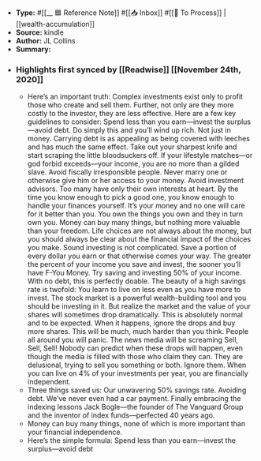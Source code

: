 - **Type:** #[[__ 🟦  Reference Note]] #[[📥 Inbox]] #[[📝 To Process]] | [[wealth-accumulation]]
- **Source:**  kindle
- **Author:** JL Collins
- **Summary:**
- ### Highlights first synced by [[Readwise]] [[November 24th, 2020]]
    - Here’s an important truth: Complex investments exist only to profit those who create and sell them. Further, not only are they more costly to the investor, they are less effective. Here are a few key guidelines to consider: Spend less than you earn—invest the surplus—avoid debt. Do simply this and you’ll wind up rich. Not just in money. Carrying debt is as appealing as being covered with leeches and has much the same effect. Take out your sharpest knife and start scraping the little bloodsuckers off. If your lifestyle matches—or god forbid exceeds—your income, you are no more than a gilded slave. Avoid fiscally irresponsible people. Never marry one or otherwise give him or her access to your money. Avoid investment advisors. Too many have only their own interests at heart. By the time you know enough to pick a good one, you know enough to handle your finances yourself. It’s your money and no one will care for it better than you. You own the things you own and they in turn own you. Money can buy many things, but nothing more valuable than your freedom. Life choices are not always about the money, but you should always be clear about the financial impact of the choices you make. Sound investing is not complicated. Save a portion of every dollar you earn or that otherwise comes your way. The greater the percent of your income you save and invest, the sooner you’ll have F-You Money. Try saving and investing 50% of your income. With no debt, this is perfectly doable. The beauty of a high savings rate is twofold: You learn to live on less even as you have more to invest. The stock market is a powerful wealth-building tool and you should be investing in it. But realize the market and the value of your shares will sometimes drop dramatically. This is absolutely normal and to be expected. When it happens, ignore the drops and buy more shares. This will be much, much harder than you think. People all around you will panic. The news media will be screaming Sell, Sell, Sell! Nobody can predict when these drops will happen, even though the media is filled with those who claim they can. They are delusional, trying to sell you something or both. Ignore them. When you can live on 4% of your investments per year, you are financially independent. 
    - Three things saved us: Our unwavering 50% savings rate. Avoiding debt. We’ve never even had a car payment. Finally embracing the indexing lessons Jack Bogle—the founder of The Vanguard Group and the inventor of index funds—perfected 40 years ago. 
    - Money can buy many things, none of which is more important than your financial independence. 
    - Here’s the simple formula: Spend less than you earn—invest the surplus—avoid debt 
